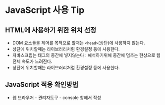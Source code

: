 # JavaScript 사용 Tip

## HTML에 사용하기 위한 위치 선정
  - DOM 요소들을 제어를 목적으로 할때는 ```<head>```(상단)에 사용하지 않는다.
  - 상단에 위치할때는 라이브러리처럼 환경설정 등에 사용한다.
  - 자바스크립는 태그의 중간에 넣지않는다 : 해석하기위해 중간에 멈추는 현상으로 웹 전체 속도가 느려진다.
  - 상단에 위치할때는 라이브러리처럼 환경설정 등에 사용한다.

## JavaScript 적용 확인방법
  - 웹 브라우저 - 관리자도구 - console 창에서 작성
